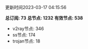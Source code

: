更新时间2023-03-17 04:15:56

**总订阅: 73**
**总节点: 1232**
**有效节点: 538**
- v2ray节点: 346
- ss节点: 174
- trojan节点: 18
